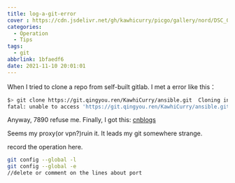 ```yaml
---
title: log-a-git-error
cover : https://cdn.jsdelivr.net/gh/kawhicurry/picgo/gallery/nord/DSC_0145.JPG
categories:
  - Operation
  - Tips
tags:
  - git
abbrlink: 1bfaedf6
date: 2021-11-10 20:01:01
---
```


When I tried to clone a repo from self-built gitlab. I met a error like this：

```bash
$> git clone https://git.qingyou.ren/KawhiCurry/ansible.git  Cloning into 'ansible'...
fatal: unable to access 'https://git.qingyou.ren/KawhiCurry/ansible.git/': Failed to connect to 127.0.0.1 port 7890: Connection refused
```

Anyway, 7890 refuse me. Finally, I got this: [cnblogs](https://www.cnblogs.com/lfri/p/15377383.html)

Seems my proxy(or vpn?)ruin it. It leads my git somewhere strange.

record the operation here.

```bash
git config --global -l
git config --global -e
//delete or comment on the lines about port
```

